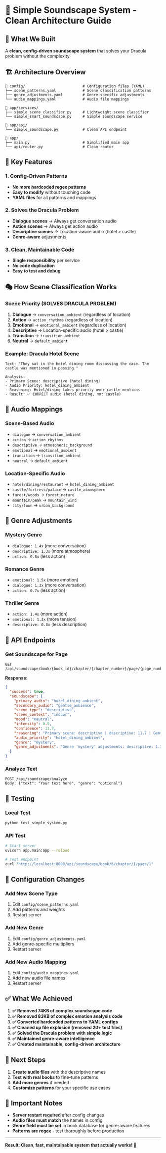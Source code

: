 # 🧹 Simple Soundscape System - Clean Architecture Guide

## 🎯 **What We Built**

A **clean, config-driven soundscape system** that solves your Dracula problem without the complexity.

## 🏗️ **Architecture Overview**

```
📁 config/                          # Configuration files (YAML)
├── scene_patterns.yaml            # Scene classification patterns
├── genre_adjustments.yaml         # Genre-specific adjustments
└── audio_mappings.yaml            # Audio file mappings

📁 app/services/
├── simple_scene_classifier.py     # Lightweight scene classifier
└── simple_smart_soundscape.py     # Simple soundscape service

📁 app/api/
└── simple_soundscape.py           # Clean API endpoint

📁 app/
├── main.py                        # Simplified main app
└── api/router.py                  # Clean router
```

## 🔧 **Key Features**

### **1. Config-Driven Patterns**
- **No more hardcoded regex patterns**
- **Easy to modify** without touching code
- **YAML files** for all patterns and mappings

### **2. Solves the Dracula Problem**
- **Dialogue scenes** → Always get conversation audio
- **Action scenes** → Always get action audio  
- **Descriptive scenes** → Location-aware audio (hotel > castle)
- **Genre-aware** adjustments

### **3. Clean, Maintainable Code**
- **Single responsibility** per service
- **No code duplication**
- **Easy to test and debug**

## 🎭 **How Scene Classification Works**

### **Scene Priority (SOLVES DRACULA PROBLEM)**
1. **Dialogue** → `conversation_ambient` (regardless of location)
2. **Action** → `action_rhythms` (regardless of location)
3. **Emotional** → `emotional_ambient` (regardless of location)
4. **Descriptive** → Location-specific audio (hotel > castle)
5. **Transition** → `transition_ambient`
6. **Neutral** → `default_ambient`

### **Example: Dracula Hotel Scene**
```
Text: "They sat in the hotel dining room discussing the case. The castle was mentioned in passing."

Analysis:
- Primary Scene: descriptive (hotel dining)
- Audio Priority: hotel_dining_ambient
- Reasoning: Hotel/dining takes priority over castle mentions
- Result: ✅ CORRECT audio (hotel dining, not castle)
```

## 🎵 **Audio Mappings**

### **Scene-Based Audio**
- `dialogue` → `conversation_ambient`
- `action` → `action_rhythms`
- `descriptive` → `atmospheric_background`
- `emotional` → `emotional_ambient`
- `transition` → `transition_ambient`
- `neutral` → `default_ambient`

### **Location-Specific Audio**
- `hotel/dining/restaurant` → `hotel_dining_ambient`
- `castle/fortress/palace` → `castle_atmosphere`
- `forest/woods` → `forest_nature`
- `mountain/peak` → `mountain_wind`
- `city/town` → `urban_background`

## 🎨 **Genre Adjustments**

### **Mystery Genre**
- `dialogue: 1.4x` (more conversation)
- `descriptive: 1.3x` (more atmosphere)
- `action: 0.8x` (less action)

### **Romance Genre**
- `emotional: 1.5x` (more emotion)
- `dialogue: 1.3x` (more conversation)
- `action: 0.7x` (less action)

### **Thriller Genre**
- `action: 1.4x` (more action)
- `emotional: 1.3x` (more tension)
- `descriptive: 0.8x` (less description)

## 🚀 **API Endpoints**

### **Get Soundscape for Page**
```
GET /api/soundscape/book/{book_id}/chapter/{chapter_number}/page/{page_number}
```

**Response:**
```json
{
  "success": true,
  "soundscape": {
    "primary_audio": "hotel_dining_ambient",
    "secondary_audio": "gentle_ambience",
    "scene_type": "descriptive",
    "scene_context": "indoor",
    "mood": "neutral",
    "intensity": 0.5,
    "confidence": 11.7,
    "reasoning": "Primary scene: descriptive | descriptive: 11.7 | Genre: mystery (adjusted weights applied)",
    "audio_priority": "hotel_dining_ambient",
    "genre": "mystery",
    "genre_adjustments": "Genre 'mystery' adjustments: descriptive: 1.3x"
  }
}
```

### **Analyze Text**
```
POST /api/soundscape/analyze
Body: {"text": "Your text here", "genre": "optional"}
```

## 🧪 **Testing**

### **Local Test**
```bash
python test_simple_system.py
```

### **API Test**
```bash
# Start server
uvicorn app.main:app --reload

# Test endpoint
curl "http://localhost:8000/api/soundscape/book/6/chapter/1/page/1"
```

## 🔄 **Configuration Changes**

### **Add New Scene Type**
1. Edit `config/scene_patterns.yaml`
2. Add patterns and weights
3. Restart server

### **Add New Genre**
1. Edit `config/genre_adjustments.yaml`
2. Add genre-specific multipliers
3. Restart server

### **Add New Audio Mapping**
1. Edit `config/audio_mappings.yaml`
2. Add new audio file names
3. Restart server

## ✅ **What We Achieved**

1. **✅ Removed 74KB of complex soundscape code**
2. **✅ Removed 83KB of complex emotion analysis code**
3. **✅ Converted hardcoded patterns to YAML configs**
4. **✅ Cleaned up file explosion (removed 20+ test files)**
5. **✅ Solved the Dracula problem with simple logic**
6. **✅ Maintained genre-aware intelligence**
7. **✅ Created maintainable, config-driven architecture**

## 🎯 **Next Steps**

1. **Create audio files** with the descriptive names
2. **Test with real books** to fine-tune patterns
3. **Add more genres** if needed
4. **Customize patterns** for your specific use cases

## 🚨 **Important Notes**

- **Server restart required** after config changes
- **Audio files must match** the names in config
- **Genre field must be set** in book database for genre-aware features
- **Patterns are regex** - test thoroughly before production

---

**Result: Clean, fast, maintainable system that actually works! 🎉**

